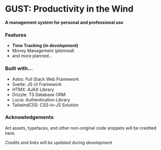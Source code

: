 # GUST: Productivity in the Wind
**A management system for personal and professional use**


### Features
- **Time Tracking (*in development*)**
- Money Management (*planned*)
- and more planned...


### Built with...
- Astro: Full Stack Web Framework
- Svelte: JS UI Framework
- HTMX: AJAX Library
- Drizzle: TS Database ORM
- Lucia: Authentication Library
- TailwindCSS: CSS-in-JS Solution

### Acknowledgements
Art assets, typefaces, and other non-original code snippets will be credited here. 

*Credits and links will be updated during development*
